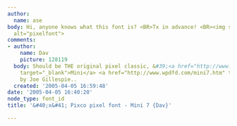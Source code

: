 ```yaml
---
author:
  name: ase
body: Hi, anyone knows what this font is? <BR>Tx in advance! <BR><img src="http://www.typophile.com/forums/messages/83/68847.jpg"
  alt="pixelfont">
comments:
- author:
    name: Dav
    picture: 128119
  body: Should be THE original pixel classic, &#39;<a href="http://www.minifonts.com/mini7.html"
    target="_blank">Mini</a> <a href="http://www.wpdfd.com/mini7.htm" target="_blank">7</a>&#39;,
    by Joe Gillespie..
  created: '2005-04-05 16:59:48'
date: '2005-04-05 16:40:20'
node_type: font_id
title: '&#40;x&#41; Pixco pixel font - Mini 7 {Dav}'

---
```

